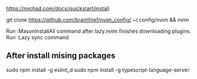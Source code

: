 https://nvchad.com/docs/quickstart/install

git clone https://github.com/brainthief/nvim_config/ ~/.config/nvim && nvim

Run :MasonInstallAll command after lazy.nvim finishes downloading plugins.
Run :Lazy sync command 

## After install mising packages
sudo npm install -g eslint_d
sudo npm install -g typescript-language-server

